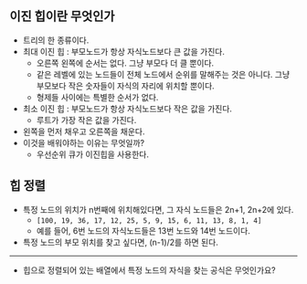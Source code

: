 ## 이진 힙이란 무엇인가 

- 트리의 한 종류이다. 
- 최대 이진 힙 : 부모노드가 항상 자식노드보다 큰 값을 가진다. 
	- 오른쪽 왼쪽에 순서는 없다. 그냥 부모다 더 클 뿐이다. 
	- 같은 레벨에 있는 노드들이 전체 노드에서 순위를 말해주는 것은 아니다. 그냥 부모보다 작은 숫자들이 자식의 자리에 위치할 뿐이다. 
	- 형제들 사이에는 특별한 순서가 없다. 
- 최소 이진 힙 : 부모노드가 항상 자식노드보다 작은 값을 가진다. 
	- 루트가 가장 작은 값을 가진다. 
- 왼쪽을 먼저 채우고 오른쪽을 채운다. 
- 이것을 배워야하는 이유는 무엇일까? 
	- 우선순위 큐가 이진힙을 사용한다. 


## 힙 정렬

- 특정 노드의 위치가 n번째에 위치해있다면, 그 자식 노드들은 2n+1, 2n+2에 있다. 
	- `[100, 19, 36, 17, 12, 25, 5, 9, 15, 6, 11, 13, 8, 1, 4]`
	- 예를 들어, 6번  노드의 자식노드들은 13번 노드와 14번 노드이다. 
- 특정 노드의 부모 위치를 찾고 싶다면, (n-1)/2를 하면 된다. 


--- 

- 힙으로 정렬되어 있는 배열에서 특정 노드의 자식을 찾는 공식은 무엇인가요? 